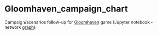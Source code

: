 # Gloomhaven_campaign_chart
Campaign/scenarios follow-up for [Gloomhaven](https://boardgamegeek.com/boardgame/174430/gloomhaven) game (Jupyter notebook - network [graph](https://github.com/Umercia/Gloomhaven_campaign_chart/blob/master/plot_read_write.ipynb)).
